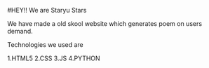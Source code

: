 #HEY!! We are Staryu Stars

We have made a old skool website which generates poem on users demand.

Technologies we used are

1.HTML5
2.CSS
3.JS
4.PYTHON
